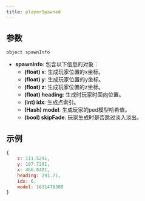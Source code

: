 ```yaml
---
title: playerSpawned
---
```


参数
----------

```
object spawnInfo
```

- **spawnInfo**: 包含以下信息的对象：
    - **(float) x**: 生成玩家位置的x坐标。
    - **(float) y**: 生成玩家位置的y坐标。
    - **(float) z**: 生成玩家位置的z坐标。
    - **(float) heading**: 生成时玩家时面向位置。
    - **(int) idx**: 生成点索引。
    - **(Hash) model**: 生成玩家的ped模型哈希值。
    - **(bool) skipFade**: 玩家生成时是否跳过淡入淡出。

示例
--------

```js
{
    z: 111.5291,
    y: 197.7201,
    x: 466.8401,
    heading: 291.71,
    idx: 6,
    model: 1631478380
}
```
